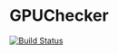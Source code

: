 # GPUChecker

[![Build Status](https://travis-ci.org/ozanarkancan/GPUChecker.jl.svg?branch=master)](https://travis-ci.org/ozanarkancan/GPUChecker.jl)
